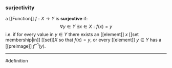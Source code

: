 ### surjectivity
a [[Function]] $f:X\to Y$ is **surjective** if: $$\forall y\in Y \text{ } \exists x\in X: f(x) = y$$ i.e. if for every value in $y\in Y$ there exists an [[element]] $x$ [[set membership|in]] [[set]]$X$ so that $f(x) = y$, or every
[[element]] $y\in Y$ has a [[preimage]] $f^{-1}(y)$.
***
#definition 
